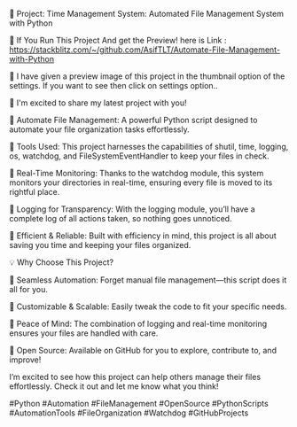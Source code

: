 🚀 Project: Time Management System: Automated File Management System with Python

🔗 If You Run This Project And get the Preview! here is Link : https://stackblitz.com/~/github.com/AsifTLT/Automate-File-Management-with-Python

🎉 I have given a preview image of this project in the thumbnail option of the settings. If you want to see then click on settings option..

🚀 I'm excited to share my latest project with you!

🔹 Automate File Management: A powerful Python script designed to automate your file organization tasks effortlessly.

🔹 Tools Used: This project harnesses the capabilities of shutil, time, logging, os, watchdog, and FileSystemEventHandler to keep your files in check.

🔹 Real-Time Monitoring: Thanks to the watchdog module, this system monitors your directories in real-time, ensuring every file is moved to its rightful place.

🔹 Logging for Transparency: With the logging module, you’ll have a complete log of all actions taken, so nothing goes unnoticed.

🔹 Efficient & Reliable: Built with efficiency in mind, this project is all about saving you time and keeping your files organized.

💡 Why Choose This Project?

🔸 Seamless Automation: Forget manual file management—this script does it all for you.

🔸 Customizable & Scalable: Easily tweak the code to fit your specific needs.

🔸 Peace of Mind: The combination of logging and real-time monitoring ensures your files are handled with care.

🔸 Open Source: Available on GitHub for you to explore, contribute to, and improve!

I’m excited to see how this project can help others manage their files effortlessly. Check it out and let me know what you think!


#Python #Automation #FileManagement #OpenSource #PythonScripts #AutomationTools #FileOrganization #Watchdog #GitHubProjects

